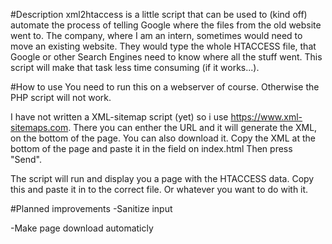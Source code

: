 #Description
xml2htaccess is a little script that can be used to (kind off) automate the process of telling Google where the files from the old website went to.
The company, where I am an intern, sometimes would need to move an existing website. They would type the whole HTACCESS file, that Google or other Search Engines need to know where all the stuff went.
This script will make that task less time consuming (if it works...).

#How to use
You need to run this on a webserver of course. Otherwise the PHP script will not work.

I have not written a XML-sitemap script (yet) so i use https://www.xml-sitemaps.com. 
There you can enther the URL and it will generate the XML, on the bottom of the page. You can also download it. 
Copy the XML at the bottom of the page and paste it in the field on index.html
Then press "Send".

The script will run and display you a page with the HTACCESS data. Copy this and paste it in to the correct file. Or whatever you want to do with it.

#Planned improvements
-Sanitize input

-Make page download automaticly

